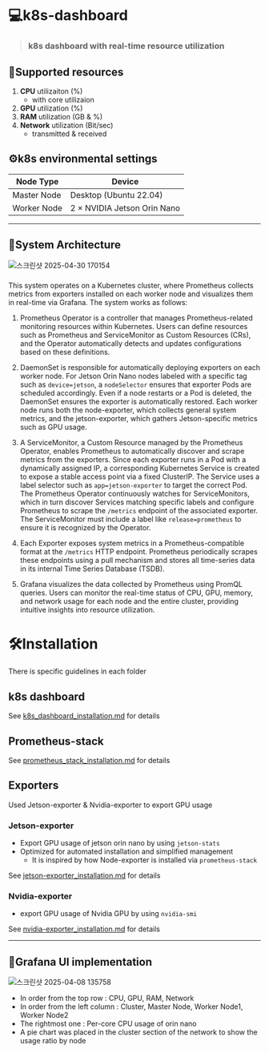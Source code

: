 # 💻k8s-dashboard
> ### k8s dashboard with real-time resource utilization

## 📢Supported resources
  1. **CPU** utilizaiton (%)
     - with core utilizaion
  3. **GPU** utilization (%)
  4. **RAM** utilization (GB & %)
  5. **Network** utilization (Bit/sec)
     - transmitted & received
   
## ⚙️k8s environmental settings

| Node Type     | Device                          |
|---------------|----------------------------------|
| Master Node   | Desktop (Ubuntu 22.04)          |
| Worker Node   | 2 × NVIDIA Jetson Orin Nano     |

---

## 🧱System Architecture

![스크린샷 2025-04-30 170154](https://github.com/user-attachments/assets/4c36a81c-f39f-44c5-a279-58f6f5467029)

### 
This system operates on a Kubernetes cluster, where Prometheus collects metrics from exporters installed on each worker node and visualizes them in real-time via Grafana. The system works as follows:

1) Prometheus Operator is a controller that manages Prometheus-related monitoring resources within Kubernetes. Users can define resources such as Prometheus and ServiceMonitor as Custom Resources (CRs), and the Operator automatically detects and updates configurations based on these definitions.

2) DaemonSet is responsible for automatically deploying exporters on each worker node. For Jetson Orin Nano nodes labeled with a specific tag such as `device=jetson`, a `nodeSelector` ensures that exporter Pods are scheduled accordingly. Even if a node restarts or a Pod is deleted, the DaemonSet ensures the exporter is automatically restored. Each worker node runs both the node-exporter, which collects general system metrics, and the jetson-exporter, which gathers Jetson-specific metrics such as GPU usage.

3) A ServiceMonitor, a Custom Resource managed by the Prometheus Operator, enables Prometheus to automatically discover and scrape metrics from the exporters. Since each exporter runs in a Pod with a dynamically assigned IP, a corresponding Kubernetes Service is created to expose a stable access point via a fixed ClusterIP. The Service uses a label selector such as `app=jetson-exporter` to target the correct Pod. The Prometheus Operator continuously watches for ServiceMonitors, which in turn discover Services matching specific labels and configure Prometheus to scrape the `/metrics` endpoint of the associated exporter. The ServiceMonitor must include a label like `release=prometheus` to ensure it is recognized by the Operator.

4) Each Exporter exposes system metrics in a Prometheus-compatible format at the `/metrics` HTTP endpoint. Prometheus periodically scrapes these endpoints using a pull mechanism and stores all time-series data in its internal Time Series Database (TSDB).

5) Grafana visualizes the data collected by Prometheus using PromQL queries. Users can monitor the real-time status of CPU, GPU, memory, and network usage for each node and the entire cluster, providing intuitive insights into resource utilization.

# 🛠️Installation

There is specific guidelines in each folder

## k8s dashboard

See [k8s_dashboard_installation.md](https://github.com/jiiihwan/k8s-dashboard/blob/main/k8s/k8s_dashboard_installation.md) for details


## Prometheus-stack

See [prometheus_stack_installation.md](https://github.com/jiiihwan/k8s-dashboard/blob/main/Prometheus&Grafana/prometheus_stack_installation.md) for details

## Exporters

Used Jetson-exporter & Nvidia-exporter to export GPU usage

### Jetson-exporter
- Export GPU usage of jetson orin nano by using `jetson-stats`
- Optimized for automated installation and simplified management
  - It is inspired by how Node-exporter is installed via `prometheus-stack`

See [jetson-exporter_installation.md](https://github.com/jiiihwan/k8s-dashboard/blob/main/exporter/jetson-exporter_installation.md) for details

### Nvidia-exporter
- export GPU usage of Nvidia GPU by using `nvidia-smi`

See [nvidia-exporter_installation.md](https://github.com/jiiihwan/k8s-dashboard/blob/main/exporter/nvidia-exporter_installation.md) for details


---

## 🔋Grafana UI implementation
![스크린샷 2025-04-08 135758](https://github.com/user-attachments/assets/f8c5a38a-8382-4edc-b511-a6b56bd2e01a)

- In order from the top row : CPU, GPU, RAM, Network
- In order from the left column : Cluster, Master Node, Worker Node1, Worker Node2
- The rightmost one : Per-core CPU usage of orin nano
- A pie chart was placed in the cluster section of the network to show the usage ratio by node
